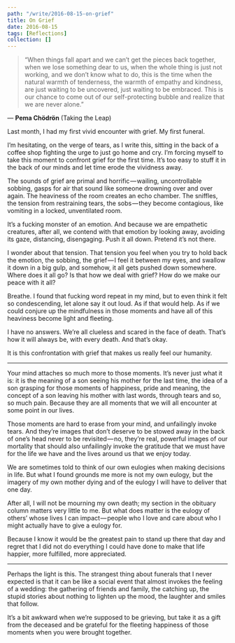 ```yaml
---
path: "/write/2016-08-15-on-grief"
title: On Grief
date: 2016-08-15
tags: [Reflections]
collection: []
---
```


> “When things fall apart and we can’t get the pieces back together, when we lose something dear to us, when the whole thing is just not working, and we don’t know what to do, this is the time when the natural warmth of tenderness, the warmth of empathy and kindness, are just waiting to be uncovered, just waiting to be embraced. This is our chance to come out of our self-protecting bubble and realize that we are never alone.”

— **Pema Chödrön** (Taking the Leap)

Last month, I had my first vivid encounter with grief. My first funeral.

I’m hesitating, on the verge of tears, as I write this, sitting in the back of a coffee shop fighting the urge to just go home and cry. I’m forcing myself to take this moment to confront grief for the first time. It’s too easy to stuff it in the back of our minds and let time erode the vividness away.

The sounds of grief are primal and horrific — wailing, uncontrollable sobbing, gasps for air that sound like someone drowning over and over again. The heaviness of the room creates an echo chamber. The sniffles, the tension from restraining tears, the sobs — they become contagious, like vomiting in a locked, unventilated room.

It’s a fucking monster of an emotion. And because we are empathetic creatures, after all, we contend with that emotion by looking away, avoiding its gaze, distancing, disengaging. Push it all down. Pretend it’s not there.

I wonder about that tension. That tension you feel when you try to hold back the emotion, the sobbing, the grief — I feel it between my eyes, and swallow it down in a big gulp, and somehow, it all gets pushed down somewhere. Where does it all go? Is that how we deal with grief? How do we make our peace with it all?

Breathe. I found that fucking word repeat in my mind, but to even think it felt so condescending, let alone say it out loud. As if that would help. As if we could conjure up the mindfulness in those moments and have all of this heaviness become light and fleeting.

I have no answers. We’re all clueless and scared in the face of death. That’s how it will always be, with every death. And that’s okay.

It is this confrontation with grief that makes us really feel our humanity.

---

Your mind attaches so much more to those moments. It’s never just what it is: it is the meaning of a son seeing his mother for the last time, the idea of a son grasping for those moments of happiness, pride and meaning, the concept of a son leaving his mother with last words, through tears and so, so much pain. Because they are all moments that we will all encounter at some point in our lives.

Those moments are hard to erase from your mind, and unfailingly invoke tears. And they’re images that don’t deserve to be stowed away in the back of one’s head never to be revisited — no, they’re real, powerful images of our mortality that should also unfailingly invoke the gratitude that we must have for the life we have and the lives around us that we enjoy today.

We are sometimes told to think of our own eulogies when making decisions in life. But what I found grounds me more is not my own eulogy, but the imagery of my own mother dying and of the eulogy I will have to deliver that one day.

After all, I will not be mourning my own death; my section in the obituary column matters very little to me. But what does matter is the eulogy of others’ whose lives I can impact — people who I love and care about who I might actually have to give a eulogy for.

Because I know it would be the greatest pain to stand up there that day and regret that I did not do everything I could have done to make that life happier, more fulfilled, more appreciated.

---

Perhaps the light is this. The strangest thing about funerals that I never expected is that it can be like a social event that almost invokes the feeling of a wedding: the gathering of friends and family, the catching up, the stupid stories about nothing to lighten up the mood, the laughter and smiles that follow.

It’s a bit awkward when we’re supposed to be grieving, but take it as a gift from the deceased and be grateful for the fleeting happiness of those moments when you were brought together.
